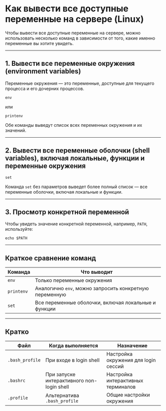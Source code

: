 # Как вывести все доступные переменные на сервере (Linux)

Чтобы вывести все доступные переменные на сервере, можно использовать несколько команд в зависимости от того, какие именно переменные вы хотите увидеть.

---

## 1. Вывести все переменные окружения (environment variables)

Переменные окружения — это переменные, доступные для текущего процесса и его дочерних процессов.

```
env
```
или
```
printenv
```

Обе команды выведут список всех переменных окружения и их значений.

---

## 2. Вывести все переменные оболочки (shell variables), включая локальные, функции и переменные окружения
```
set
```

Команда `set` без параметров выведет более полный список — все переменные оболочки, включая локальные и функции.

---

## 3. Просмотр конкретной переменной

Чтобы увидеть значение конкретной переменной, например, `PATH`, используйте:
```
echo $PATH
```

---

## Краткое сравнение команд

| Команда    | Что выводит                                  |
|------------|---------------------------------------------|
| `env`      | Только переменные окружения                  |
| `printenv` | Аналогично `env`, можно запросить конкретную переменную |
| `set`      | Все переменные оболочки, включая локальные и функции |

---

## Кратко

| Файл          | Когда выполняется                     | Назначение                              |
|---------------|-------------------------------------|---------------------------------------|
| `.bash_profile` | При входе в login shell             | Настройка окружения для login сессий  |
| `.bashrc`       | При запуске интерактивного non-login shell | Настройка интерактивных терминалов    |
| `.profile`      | Альтернатива `.bash_profile`        | Общие настройки окружения              |

